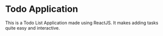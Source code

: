 # Todo Application #

This is a Todo List Application made using ReactJS. It makes adding tasks quite easy and interactive.
